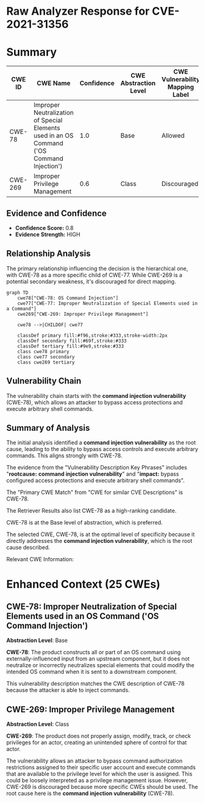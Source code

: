 # Raw Analyzer Response for CVE-2021-31356

# Summary
| CWE ID | CWE Name | Confidence | CWE Abstraction Level | CWE Vulnerability Mapping Label | CWE-Vulnerability Mapping Notes |
|---|---|---|---|---|---|
| CWE-78 | Improper Neutralization of Special Elements used in an OS Command ('OS Command Injection') | 1.0 | Base | Allowed | Primary CWE |
| CWE-269 | Improper Privilege Management | 0.6 | Class | Discouraged | Secondary Candidate |

## Evidence and Confidence

*   **Confidence Score:** 0.8
*   **Evidence Strength:** HIGH

## Relationship Analysis
The primary relationship influencing the decision is the hierarchical one, with CWE-78 as a more specific child of CWE-77. While CWE-269 is a potential secondary weakness, it's discouraged for direct mapping.

```mermaid
graph TD
    cwe78["CWE-78: OS Command Injection"]
    cwe77["CWE-77: Improper Neutralization of Special Elements used in a Command"]
    cwe269["CWE-269: Improper Privilege Management"]

    cwe78 -->|CHILDOF| cwe77
    
    classDef primary fill:#f96,stroke:#333,stroke-width:2px
    classDef secondary fill:#69f,stroke:#333
    classDef tertiary fill:#9e9,stroke:#333
    class cwe78 primary
    class cwe77 secondary
    class cwe269 tertiary
```

## Vulnerability Chain
The vulnerability chain starts with the **command injection vulnerability** (CWE-78), which allows an attacker to bypass access protections and execute arbitrary shell commands.

## Summary of Analysis
The initial analysis identified a **command injection vulnerability** as the root cause, leading to the ability to bypass access controls and execute arbitrary commands. This aligns strongly with CWE-78.

The evidence from the "Vulnerability Description Key Phrases" includes "**rootcause:** **command injection vulnerability**" and "**impact:** bypass configured access protections and execute arbitrary shell commands".

The "Primary CWE Match" from "CWE for similar CVE Descriptions" is CWE-78.

The Retriever Results also list CWE-78 as a high-ranking candidate.

CWE-78 is at the Base level of abstraction, which is preferred.

The selected CWE, CWE-78, is at the optimal level of specificity because it directly addresses the **command injection vulnerability**, which is the root cause described.

Relevant CWE Information:

# Enhanced Context (25 CWEs)

## CWE-78: Improper Neutralization of Special Elements used in an OS Command ('OS Command Injection')
**Abstraction Level**: Base

**CWE-78**: The product constructs all or part of an OS command using externally-influenced input from an upstream component, but it does not neutralize or incorrectly neutralizes special elements that could modify the intended OS command when it is sent to a downstream component.

This vulnerability description matches the CWE description of CWE-78 because the attacker is able to inject commands.

## CWE-269: Improper Privilege Management
**Abstraction Level**: Class

**CWE-269**: The product does not properly assign, modify, track, or check privileges for an actor, creating an unintended sphere of control for that actor.

The vulnerability allows an attacker to bypass command authorization restrictions assigned to their specific user account and execute commands that are available to the privilege level for which the user is assigned. This could be loosely interpreted as a privilege management issue. However, CWE-269 is discouraged because more specific CWEs should be used. The root cause here is the **command injection vulnerability** (CWE-78).
